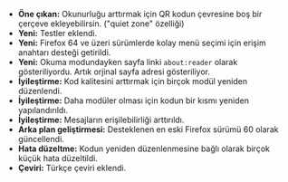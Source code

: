 * **Öne çıkan:** Okunurluğu arttırmak için QR kodun çevresine boş bir çerçeve ekleyebilirsin. ("quiet zone" özelliği)
* **Yeni:** Testler eklendi.
* **Yeni:** Firefox 64 ve üzeri sürümlerde kolay menü seçimi için erişim anahtarı desteği getirildi.
* **Yeni:** Okuma modundayken sayfa linki `about:reader` olarak gösteriliyordu. Artık orjinal sayfa adresi gösteriliyor.
* **İyileştirme:** Kod kalitesini arttırmak için birçok modül yeniden düzenlendi.
* **İyileştirme:** Daha modüler olması için kodun bir kısmı yeniden yapılandırıldı.
* **İyileştirme:** Mesajların erişilebilirliği arttırıldı.
* **Arka plan geliştirmesi:** Desteklenen en eski Firefox sürümü 60 olarak güncellendi.
* **Hata düzeltme:** Kodun yeniden düzenlenmesine bağlı olarak birçok küçük hata düzeltildi.
* **Çeviri:** Türkçe çeviri eklendi.
